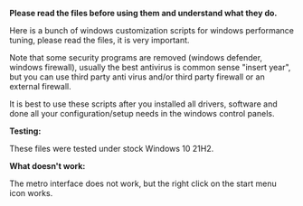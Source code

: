 **Please read the files before using them and understand what they do.**

Here is a bunch of windows customization scripts for windows performance tuning, please read the files, it is very important.

Note that some security programs are removed (windows defender, windows firewall), usually the best antivirus is common sense "insert year", but you can use third party anti virus and/or third party firewall or an external firewall.

It is best to use these scripts after you installed all drivers, software and done all your configuration/setup needs in the windows control panels.

**Testing:**

These files were tested under stock Windows 10 21H2.

**What doesn't work:**

The metro interface does not work, but the right click on the start menu icon works.
